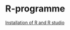 # R-programme


<a href="https://github.com/anshu109/R-programme/blob/b5cb9401e32fa19c93dec208f827dc5bd9e96dfb/BSSICS-R.html"> Installation of R and R studio </a>


